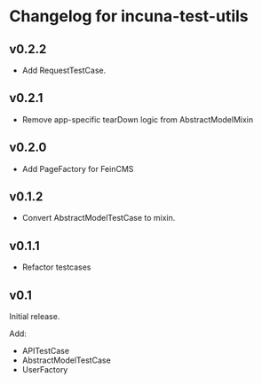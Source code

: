 Changelog for incuna-test-utils
============================

v0.2.2
------
* Add RequestTestCase.

v0.2.1
------
* Remove app-specific tearDown logic from AbstractModelMixin


v0.2.0
------
* Add PageFactory for FeinCMS

v0.1.2
------
* Convert AbstractModelTestCase to mixin.


v0.1.1
------
* Refactor testcases

v0.1
------
Initial release.

Add:

* APITestCase
* AbstractModelTestCase
* UserFactory

